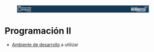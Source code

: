 <figure>
    <div align="center" width="100%">
        <img src="./docs/imgs/main/head01.png" alt=""/>        
    </div>
</figure>

# Programación II 

* [Ambiente de desarrollo](desarrollo.md) a utilizar 

